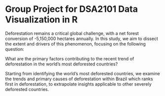 # Group Project for DSA2101 Data Visualization in R

Deforestation remains a critical global challenge, with a net forest conversion of -5,150,000 hectares annually. In this study, we aim to dissect the extent and drivers of this phenomenon, focusing on the following question:

What are the primary factors contributing to the recent trend of deforestation in the world’s most deforested countries?

Starting from identifying the world’s most deforested countries, we examine the trends and primary causes of deforestation within Brazil which ranks first in deforestation, to extrapolate insights applicable to other severely deforested countries.
